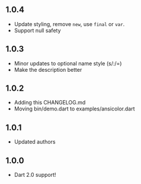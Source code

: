 ## 1.0.4

* Update styling, remove `new`, use `final` or `var`.
* Support null safety

## 1.0.3

* Minor updates to optional name style (s/:/=)
* Make the description better

## 1.0.2

* Adding this CHANGELOG.md
* Moving bin/demo.dart to examples/ansicolor.dart

## 1.0.1

* Updated authors

## 1.0.0

* Dart 2.0 support!
